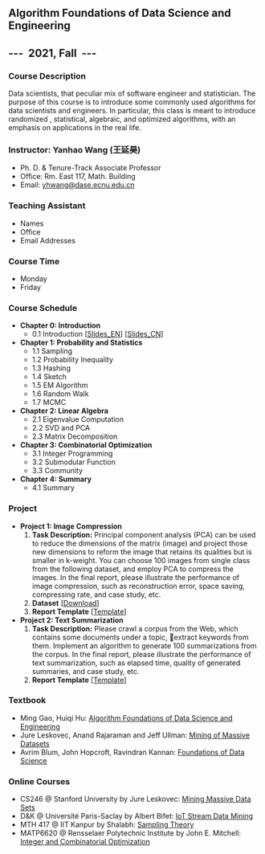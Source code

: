 ## Algorithm Foundations of Data Science and Engineering
## ---  2021, Fall  ---

### Course Description
Data scientists, that peculiar mix of software engineer and statistician. The purpose of this course is to introduce some commonly used algorithms for data scientists and engineers. In particular, this class is meant to introduce randomized , statistical, algebraic, and optimized algorithms, with an emphasis on applications in the real life.

### Instructor: Yanhao Wang (王延昊)
- Ph. D. & Tenure-Track Associate Professor
- Office: Rm. East 117, Math. Building
- Email: <yhwang@dase.ecnu.edu.cn>

### Teaching Assistant
- Names
- Office
- Email Addresses

### Course Time
- Monday
- Friday

### Course Schedule
- **Chapter 0: Introduction**
  - 0.1 Introduction [[Slides_EN](https://1drv.ms/b/s!ArbH_EdTVq_fgpRbnRE1XsWHY_SwoA?e=f2yTM1)] [[Slides_CN](https://1drv.ms/b/s!ArbH_EdTVq_fgpRch7WnsEKJ0Uuxng?e=cDLfww)]
- **Chapter 1: Probability and Statistics**
  - 1.1 Sampling
  - 1.2 Probability Inequality
  - 1.3 Hashing
  - 1.4 Sketch
  - 1.5 EM Algorithm
  - 1.6 Random Walk
  - 1.7 MCMC
- **Chapter 2: Linear Algebra**
  - 2.1 Eigenvalue Computation
  - 2.2 SVD and PCA
  - 2.3 Matrix Decomposition
- **Chapter 3: Combinatorial Optimization**
  - 3.1 Integer Programming
  - 3.2 Submodular Function
  - 3.3 Community
- **Chapter 4: Summary**
  - 4.1 Summary

### Project
- **Project 1: Image Compression**
  1. **Task Description:** Principal component analysis (PCA) can be used to reduce the dimensions of the matrix (image) and project those new dimensions to reform the image that retains its qualities but is smaller in k-weight. You can choose 100 images from single class from the following dataset, and employ PCA to compress the images. In the final report, please illustrate the performance of image compression, such as reconstruction error, space saving, compressing rate, and case study, etc.
  2. **Dataset** [[Download](https://1drv.ms/u/s!ArbH_EdTVq_fgpRgjs7gFLxV7iIjwQ?e=KjAKtx)]
  3. **Report Template** [[Template](https://1drv.ms/w/s!ArbH_EdTVq_fgpRfXdm5IW3lk-yc2A?e=6yX5nn)]
- **Project 2: Text Summarization**
  1. **Task Description:** Please crawl a corpus from the Web, which contains some documents under a topic, extract keywords from them. Implement an algorithm to generate 100 summarizations from the corpus. In the final report, please illustrate the performance of text summarization, such as elapsed time, quality of generated summaries, and case study, etc.
  2. **Report Template** [[Template]([url](https://1drv.ms/w/s!ArbH_EdTVq_fgpRfXdm5IW3lk-yc2A?e=6yX5nn))]

### Textbook
- Ming Gao, Huiqi Hu: [Algorithm Foundations of Data Science and Engineering](https://item.jd.com/12863803.html)
- Jure Leskovec, Anand Rajaraman and Jeff Ullman: [Mining of Massive Datasets](http://mmds.org)
- Avrim Blum, John Hopcroft, Ravindran Kannan: [Foundations of Data Science](https://home.ttic.edu/~avrim/book.pdf)

### Online Courses
- CS246 @ Stanford University by Jure Leskovec: [Mining Massive Data Sets](http://web.stanford.edu/class/cs246/)
- D&K @ Université Paris-Saclay by Albert Bifet: [IoT Stream Data Mining](https://albertbifet.com/dk-iot-stream-data-mining-2019-2020/)
- MTH 417 @ IIT Kanpur by Shalabh: [Sampling Theory](http://home.iitk.ac.in/~shalab/course1.htm)
- MATP6620 @ Rensselaer Polytechnic Institute by John E. Mitchell: [Integer and Combinatorial Optimization](https://homepages.rpi.edu/~mitchj/matp6620/)
